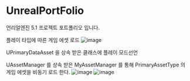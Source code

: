 # UnrealPortFolio
언리얼엔진 5.1 프로젝트 포트폴리오 입니다.



플레이 타입에 따른 게임 에셋 로드 
![image](https://github.com/user-attachments/assets/3756b4c3-7c99-47a4-85cb-4c32631ef8e9)

UPrimaryDataAsset 을 상속 받은 클래스에 플레이 모드선언

UAssetManager 를 상속 받은 MyAssetManager 를 통해 PrimaryAssetType 의 게임 에셋을 비동기 로드 한다.
![image](https://github.com/user-attachments/assets/31f44fea-bdaf-4ebd-a1b1-30448f20300b)
![image](https://github.com/user-attachments/assets/7ff28a72-3723-490f-a647-450bec9e4faf)

